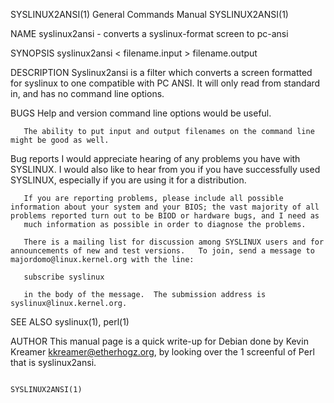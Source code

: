 SYSLINUX2ANSI(1)                                                                           General Commands Manual                                                                           SYSLINUX2ANSI(1)

NAME
       syslinux2ansi - converts a syslinux-format screen to pc-ansi

SYNOPSIS
       syslinux2ansi < filename.input > filename.output

DESCRIPTION
       Syslinux2ansi is a filter which converts a screen formatted for syslinux to one compatible with PC ANSI.  It will only read from standard in, and has no command line options.

BUGS
       Help and version command line options would be useful.

       The ability to put input and output filenames on the command line might be good as well.

   Bug reports
       I would appreciate hearing of any problems you have with SYSLINUX.  I would also like to hear from you if you have successfully used SYSLINUX, especially if you are using it for a distribution.

       If you are reporting problems, please include all possible information about your system and your BIOS; the vast majority of all problems reported turn out to be BIOD or hardware bugs, and I need as
       much information as possible in order to diagnose the problems.

       There is a mailing list for discussion among SYSLINUX users and for announcements of new and test versions.   To join, send a message to majordomo@linux.kernel.org with the line:

       subscribe syslinux

       in the body of the message.  The submission address is syslinux@linux.kernel.org.

SEE ALSO
       syslinux(1), perl(1)

AUTHOR
       This manual page is a quick write-up for Debian done by Kevin Kreamer <kkreamer@etherhogz.org>, by looking over the 1 screenful of Perl that is syslinux2ansi.

                                                                                                                                                                                             SYSLINUX2ANSI(1)
